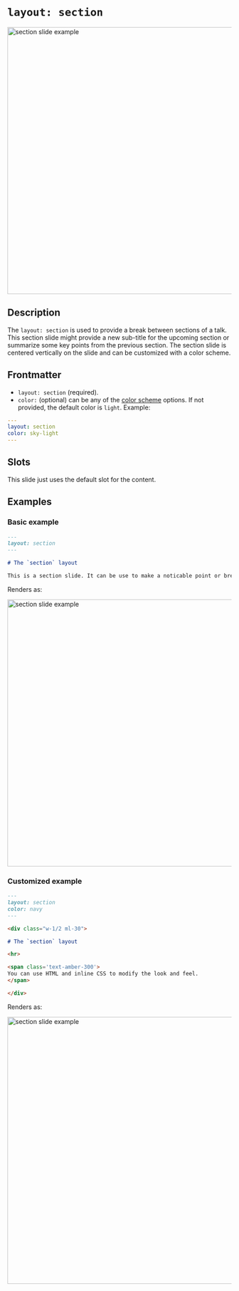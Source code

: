 # `layout: section`

<img src="/screenshots/27.png" alt="section slide example" width="600" class="screenshot mb-10 mt-10"/>

## Description

The `layout: section` is used to provide a break between sections of a talk. This section slide might provide a new sub-title for the upcoming section or summarize some key points from the previous section. The section slide is centered vertically on the slide and can be customized with a color scheme.

## Frontmatter

- `layout: section` (required).
- `color:` (optional) can be any of the [color scheme](/colors) options. If not provided, the default color is `light`.
  Example:

```yaml
---
layout: section
color: sky-light
---
```

## Slots

This slide just uses the default slot for the content.

## Examples

### Basic example

```md
---
layout: section
---

# The `section` layout

This is a section slide. It can be use to make a noticable point or break between sections.
```

Renders as:

<img src="/screenshots/27.png" alt="section slide example" width="600" class="screenshot"/>

### Customized example

```md
---
layout: section
color: navy
---

<div class="w-1/2 ml-30">

# The `section` layout

<hr>

<span class='text-amber-300'>
You can use HTML and inline CSS to modify the look and feel.
</span>

</div>
```

Renders as:

<img src="/screenshots/28.png" alt="section slide example" width="600" class="screenshot"/>

